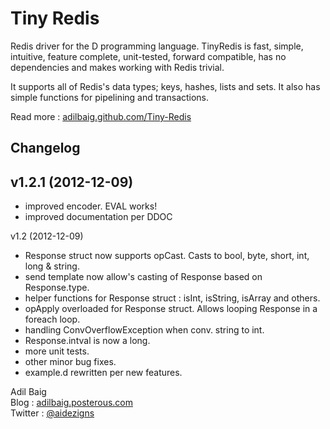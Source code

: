 Tiny Redis
==========
Redis driver for the D programming language. TinyRedis is fast, simple, intuitive, feature complete, unit-tested, forward compatible, has no dependencies and makes working with Redis trivial.

It supports all of Redis's data types; keys, hashes, lists and sets. It also has simple functions for pipelining and transactions.

Read more : [adilbaig.github.com/Tiny-Redis](http://adilbaig.github.com/Tiny-Redis)

Changelog
---------

v1.2.1 (2012-12-09)
-----------------
- improved encoder. EVAL works!
- improved documentation per DDOC

v1.2 (2012-12-09)
- Response struct now supports opCast. Casts to bool, byte, short, int, long & string.
- send template now allow's casting of Response based on Response.type.
- helper functions for Response struct : isInt, isString, isArray and others.
- opApply overloaded for Response struct. Allows looping Response in a foreach loop.
- handling ConvOverflowException when conv. string to int.
- Response.intval is now a long.
- more unit tests.
- other minor bug fixes.
- example.d rewritten per new features.

Adil Baig
<br />Blog : [adilbaig.posterous.com](http://adilbaig.posterous.com)
<br />Twitter : [@aidezigns](http://twitter.com/aidezigns)
